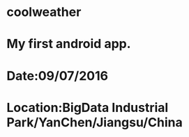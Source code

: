 # coolweather
# My first android app.
# Date:09/07/2016
# Location:BigData Industrial Park/YanChen/Jiangsu/China
